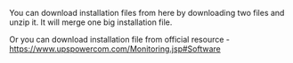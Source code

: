 You can download installation files from here by downloading two files and unzip it. It will merge one big installation file. 

Or you can download installation file from official resource - https://www.upspowercom.com/Monitoring.jsp#Software
